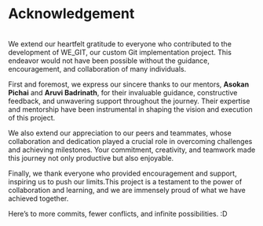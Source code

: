 # **Acknowledgement**

<br>
We extend our heartfelt gratitude to everyone who contributed to the development of WE_GIT, our custom Git implementation project. This endeavor would not have been possible without the guidance, encouragement, and collaboration of many individuals.

First and foremost, we express our sincere thanks to our mentors, **Asokan Pichai** and **Aruvi Badrinath**, for their invaluable guidance, constructive feedback, and unwavering support throughout the journey. Their expertise and mentorship have been instrumental in shaping the vision and execution of this project.

We also extend our appreciation to our peers and teammates, whose collaboration and dedication played a crucial role in overcoming challenges and achieving milestones. Your commitment, creativity, and teamwork made this journey not only productive but also enjoyable.

Finally, we thank everyone who provided encouragement and support, inspiring us to push our limits.This project is a testament to the power of collaboration and learning, and we are immensely proud of what we have achieved together.

Here’s to more commits, fewer conflicts, and infinite possibilities. :D

